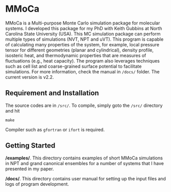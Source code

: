# MMoCa
MMoCa is a Multi-purpose Monte Carlo simulation package for molecular systems. I developed this package for my PhD with Keith Gubbins at North Carolina State University (USA). This MC simulation package can perform multiple types of simulations (NVT, NPT and uVT). This program is capable of calculating many properties of the system, for example, local pressure tensor for different geometries (planar and cylindrical), density profile, isosteric heat, and thermodynamic properties that are measures of fluctuations (e.g., heat capacity). The program also leverages techniques such as cell list and coarse-grained surface potential to facilitate simulations. For more information, check the manual in ```/docs/``` folder. The current version is v2.2.

## Requirement and Installation 
The source codes are in ```/src/```. To compile, simply goto the ```/src/``` directory and hit

```make```

Compiler such as ```gfortran``` or ```ifort``` is required. 

## Getting Started
**/examples/**. This directory contains examples of short MMoCa simulations in NPT and grand canonical ensembles for a number of systems that I have presented in my paper. 

**/docs/**. This directory contains user manual for setting up the input files and logs of program development. 


